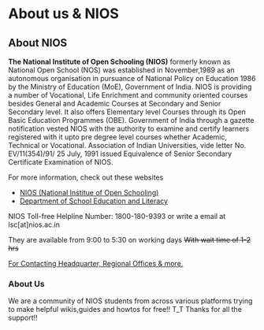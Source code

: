 # About us & NIOS 

## About NIOS

**The National Institute of Open Schooling (NIOS)** formerly known as National Open School (NOS) was established in November,1989 as an autonomous organisation in pursuance of National Policy on Education 1986 by the Ministry of Education (MoE), Government of India. NIOS is providing a number of Vocational, Life Enrichment and community oriented courses besides General and Academic Courses at Secondary and Senior Secondary level. It also offers Elementary level Courses through its Open Basic Education Programmes (OBE). Government of India through a gazette notification vested NIOS with the authority to examine and certify learners registered with it upto pre degree level courses whether Academic, Technical or Vocational. Association of Indian Universities, vide letter No. EV/11(354)/91/ 25 July, 1991 issued Equivalence of Senior Secondary Certificate Examination of NIOS.

For more information, check out these websites

- [NIOS (National Institue of Open Schooling)](https://www.nios.ac.in/)
- [Department of School Education and Literacy](https://dsel.education.gov.in/nios)

NIOS Toll-free Helpline Number: 1800-180-9393 or write a email at lsc[at]nios.ac.in

They are available from 9:00 to 5:30 on working days ~~With wait time of 1-2 hrs~~

[For Contacting Headquarter, Regional Offices & more.](https://www.nios.ac.in/contact-us.aspx)

### About Us
We are a community of NIOS students from across various platforms trying to make helpful wikis,guides and howtos for free!!
T_T Thanks for all the support!! 

